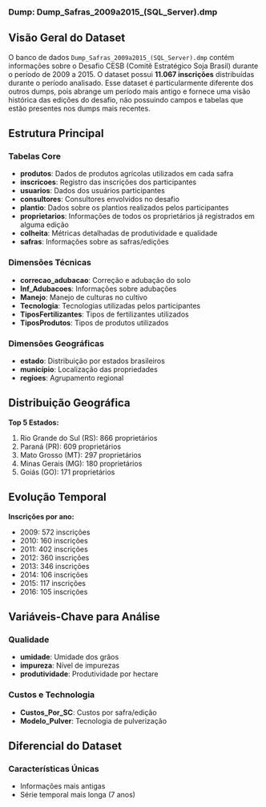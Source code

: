 ### Dump: Dump_Safras_2009a2015_(SQL_Server).dmp

## Visão Geral do Dataset
O banco de dados `Dump_Safras_2009a2015_(SQL_Server).dmp` contém informações sobre o Desafio CESB (Comitê Estratégico Soja Brasil) durante o período de 2009 a 2015. O dataset possui **11.067 inscrições** distribuídas durante o período analisado. Esse dataset é particularmente diferente dos outros dumps, pois abrange um período mais antigo e fornece uma visão histórica das edições do desafio, não possuindo campos e tabelas que estão presentes nos dumps mais recentes.

## Estrutura Principal

### Tabelas Core
- **produtos**: Dados de produtos agrícolas utilizados em cada safra
- **inscricoes**: Registro das inscrições dos participantes
- **usuarios**: Dados dos usuários participantes
- **consultores**: Consultores envolvidos no desafio
- **plantio**: Dados sobre os plantios realizados pelos participantes
- **proprietarios**: Informações de todos os proprietários já registrados em alguma edição
- **colheita**: Métricas detalhadas de produtividade e qualidade
- **safras**: Informações sobre as safras/edições

### Dimensões Técnicas

- **correcao_adubacao**: Correção e adubação do solo
- **Inf_Adubacoes**: Informações sobre adubações
- **Manejo**: Manejo de culturas no cultivo
- **Tecnologia**: Tecnologias utilizadas pelos participantes
- **TiposFertilizantes**: Tipos de fertilizantes utilizados
- **TiposProdutos**: Tipos de produtos utilizados

### Dimensões Geográficas

- **estado**: Distribuição por estados brasileiros
- **município**: Localização das propriedades
- **regioes**: Agrupamento regional

## Distribuição Geográfica

**Top 5 Estados:**

1. Rio Grande do Sul (RS): 866 proprietários
2. Paraná (PR): 609 proprietários
3. Mato Grosso (MT): 297 proprietários
4. Minas Gerais (MG): 180 proprietários
5. Goiás (GO): 171 proprietários

## Evolução Temporal

**Inscrições por ano:**

- 2009: 572 inscrições
- 2010: 160 inscrições
- 2011: 402 inscrições
- 2012: 360 inscrições
- 2013: 346 inscrições
- 2014: 106 inscrições
- 2015: 117 inscrições
- 2016: 105 inscrições

## Variáveis-Chave para Análise

### Qualidade

- **umidade**: Umidade dos grãos
- **impureza**: Nível de impurezas
- **produtividade**: Produtividade por hectare

### Custos e Technologia
- **Custos_Por_SC**: Custos por safra/edição
- **Modelo_Pulver**: Tecnologia de pulverização

## Diferencial do Dataset

### Características Únicas
- Informações mais antigas
- Série temporal mais longa (7 anos)
